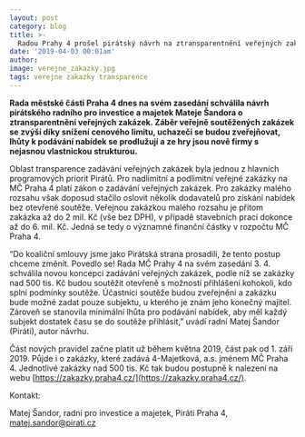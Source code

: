 ```yaml
---
layout: post
category: blog
title: >-  
  Radou Prahy 4 prošel pirátský návrh na ztransparentnění veřejných zakázek
date: '2019-04-03 00:01am'
author: 
image: verejne_zakazky.jpg
tags: verejne zakazky transparence 
---
```


<b>Rada městské části Praha 4 dnes na svém zasedání schválila návrh pirátského radního pro investice a majetek Mateje Šandora o ztransparentnění veřejných zakázek. Záběr veřejně soutěžených zakázek se zvýší díky snížení cenového limitu, uchazeči se budou zveřejňovat, lhůty k podávání nabídek se prodlužují a ze hry jsou nově firmy s nejasnou vlastnickou strukturou.</b>

Oblast transparence zadávání veřejných zakázek byla jednou z hlavních programových priorit Pirátů. Pro nadlimitní a podlimitní veřejné zakázky na MČ Praha 4 platí zákon o zadávání veřejných zakázek. Pro zakázky malého rozsahu však doposud stačilo oslovit několik dodavatelů pro získání nabídek bez otevřené soutěže. Veřejnou zakázkou malého rozsahu je přitom zakázka až do 2 mil. Kč (vše bez DPH), v případě stavebních prací dokonce až do 6. mil. Kč. Jedná se tedy o významné finanční částky v rozpočtu MČ Praha 4.

“Do koaliční smlouvy jsme jako Pirátská strana prosadili, že tento postup chceme změnit. Povedlo se! Rada MČ Prahy 4 na svém zasedání 3. 4. schválila novou koncepci zadávání veřejných zakázek, podle níž se zakázky nad 500 tis. Kč budou soutěžit otevřeně s možností přihlášení kohokoli, kdo splní podmínky soutěže. Účastníci soutěže budou zveřejněni a zakázku bude možné zadat pouze subjektu, u kterého je znám jeho konečný majitel. Zároveň se stanovila minimální lhůta pro podávání nabídek, aby měl každý subjekt dostatek času se do soutěže přihlásit,” uvádí radní Matej Šandor (Piráti), autor návrhu.

Část nových pravidel začne platit už během května 2019, část pak od 1. září 2019. Půjde i o zakázky, které zadává 4-Majetková, a.s. jménem MČ Praha 4. Jednotlivé zakázky nad 500 tis. Kč tak budou postupně k nalezení na webu [https://zakazky.praha4.cz/](https://zakazky.praha4.cz/).

Kontakt: 

Matej Šandor, radní pro investice a majetek, Piráti Praha 4, [matej.sandor@pirati.cz](https://zakazky.praha4.cz/)
